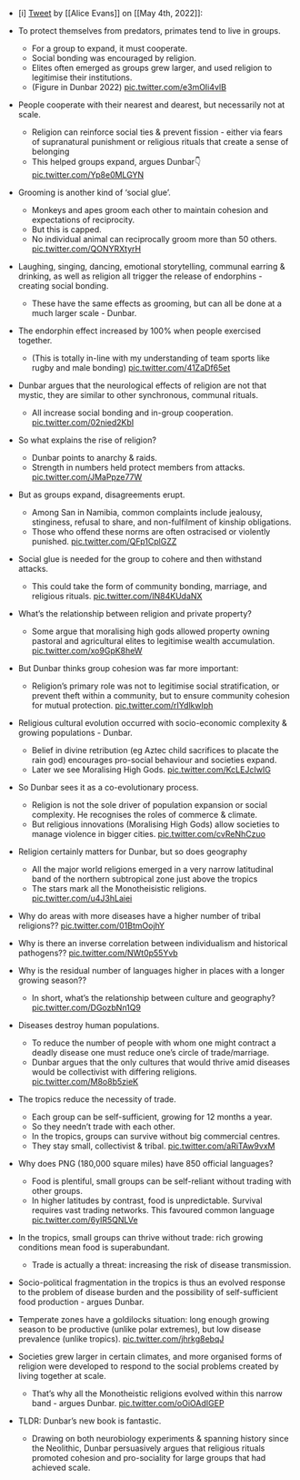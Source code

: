 - [i]  [Tweet](https://twitter.com/i/status/1521739542172213253) by [[Alice Evans]] on [[May 4th, 2022]]:

- To protect themselves from predators, primates tend to live in groups.
  - For a group to expand, it must cooperate.
  - Social bonding was encouraged by religion.
  - Elites often emerged as groups grew larger, and used religion to legitimise their institutions.
  - (Figure in Dunbar 2022) [pic.twitter.com/e3mOIi4vlB](https://twitter.com/_alice_evans/status/1521739542172213253/photo/1)
- People cooperate with their nearest and dearest, but necessarily not at scale.
  - Religion can reinforce social ties &amp; prevent fission - either via fears of supranatural punishment or religious rituals that create a sense of belonging
  - This helped groups expand, argues Dunbar👇 [pic.twitter.com/Yp8e0MLGYN](https://twitter.com/_alice_evans/status/1521742913725681665/photo/1)
- Grooming is another kind of ‘social glue’.
  - Monkeys and apes groom each other to maintain cohesion and expectations of reciprocity.
  - But this is capped.
  - No individual animal can reciprocally groom more than 50 others. [pic.twitter.com/QONYRXtyrH](https://twitter.com/_alice_evans/status/1521743705723576320/photo/1)
- Laughing, singing, dancing, emotional storytelling, communal earring &amp; drinking, as well as religion all trigger the release of endorphins - creating social bonding.
  - These have the same effects as grooming, but can all be done at a much larger scale - Dunbar.
- The endorphin effect increased by 100% when people exercised together.
  - (This is totally in-line with my understanding of team sports like rugby and male bonding) [pic.twitter.com/41ZaDf65et](https://twitter.com/_alice_evans/status/1521755596424368128/photo/1)
- Dunbar argues that the neurological effects of religion are not that mystic, they are similar to other synchronous, communal rituals.
  - All increase social bonding and in-group cooperation. [pic.twitter.com/02nied2KbI](https://twitter.com/_alice_evans/status/1521756206401994753/photo/1)
- So what explains the rise of religion?
  - Dunbar points to anarchy &amp; raids.
  - Strength in numbers held protect members from attacks. [pic.twitter.com/JMaPpze77W](https://twitter.com/_alice_evans/status/1521760094194704384/photo/1)
- But as groups expand, disagreements erupt.
  - Among San in Namibia, common complaints include jealousy, stinginess, refusal to share, and non-fulfilment of kinship obligations.
  - Those who offend these norms are often ostracised or violently punished. [pic.twitter.com/QFp1CplGZZ](https://twitter.com/_alice_evans/status/1521760101044043776/photo/1)
- Social glue is needed for the group to cohere and then withstand attacks.
  - This could take the form of community bonding, marriage, and religious rituals. [pic.twitter.com/IN84KUdaNX](https://twitter.com/_alice_evans/status/1521760374902730753/photo/1)
- What’s the relationship between religion and private property?
  - Some argue that moralising high gods allowed property owning pastoral and agricultural elites to legitimise wealth accumulation. [pic.twitter.com/xo9GpK8heW](https://twitter.com/_alice_evans/status/1521762516954599424/photo/1)
- But Dunbar thinks group cohesion was far more important:
  - Religion’s primary role was not to legitimise social stratification, or prevent theft within a community, but to ensure community cohesion for mutual protection. [pic.twitter.com/rIYdlkwIph](https://twitter.com/_alice_evans/status/1521762524730957825/photo/1)
- Religious cultural evolution occurred with socio-economic complexity &amp; growing populations - Dunbar.
  - Belief in divine retribution (eg Aztec child sacrifices to placate the rain god) encourages pro-social behaviour and societies expand.
  - Later we see Moralising High Gods. [pic.twitter.com/KcLEJcIwIG](https://twitter.com/_alice_evans/status/1521790970739765248/photo/1)
- So Dunbar sees it as a co-evolutionary process.
  - Religion is not the sole driver of population expansion or social complexity. He recognises the roles of commerce &amp; climate.
  - But religious innovations (Moralising High Gods) allow societies to manage violence in bigger cities. [pic.twitter.com/cvReNhCzuo](https://twitter.com/_alice_evans/status/1521790978629287936/photo/1)
- Religion certainly matters for Dunbar, but so does geography
  - All the major world religions emerged in a very narrow latitudinal band of the northern subtropical zone just above the tropics
  - The stars mark all the Monotheisistic religions. [pic.twitter.com/u4J3hLaiei](https://twitter.com/_alice_evans/status/1521791959186223105/photo/1)
- Why do areas with more diseases have a higher number of tribal religions?? [pic.twitter.com/01BtmOojhY](https://twitter.com/_alice_evans/status/1521796461205364736/photo/1)
- Why is there an inverse correlation between individualism and historical pathogens?? [pic.twitter.com/NWt0p55Yvb](https://twitter.com/_alice_evans/status/1521796467375157249/photo/1)
- Why is the residual number of languages higher in places with a longer growing season??
  - In short, what’s the relationship between culture and geography? [pic.twitter.com/DGozbNn1Q9](https://twitter.com/_alice_evans/status/1521796473192599552/photo/1)
- Diseases destroy human populations.
  - To reduce the number of people with whom one might contract a deadly disease one must reduce one’s circle of trade/marriage.
  - Dunbar argues that the only cultures that would thrive amid diseases would be collectivist with differing religions. [pic.twitter.com/M8o8b5zieK](https://twitter.com/_alice_evans/status/1521797155899736064/photo/1)
- The tropics reduce the necessity of trade.
  - Each group can be self-sufficient, growing for 12 months a year.
  - So they needn’t trade with each other.
  - In the tropics, groups can survive without big commercial centres.
  - They stay small, collectivist &amp; tribal. [pic.twitter.com/aRiTAw9vxM](https://twitter.com/_alice_evans/status/1521797616543145984/photo/1)
- Why does PNG (180,000 square miles) have 850 official languages?
  - Food is plentiful, small groups can be self-reliant without trading with other groups.
  - In higher latitudes by contrast, food is unpredictable. Survival requires vast trading networks. This favoured common language [pic.twitter.com/6yIR5QNLVe](https://twitter.com/_alice_evans/status/1521823172458340352/photo/1)
- In the tropics, small groups can thrive without trade: rich growing conditions mean food is superabundant.
  - Trade is actually a threat: increasing the risk of disease transmission.
- Socio-political fragmentation in the tropics is thus an evolved response to the problem of disease burden and the possibility of self-sufficient food production - argues Dunbar.
- Temperate zones have a goldilocks situation: long enough growing season to be productive (unlike polar extremes), but low disease prevalence (unlike tropics). [pic.twitter.com/jhrkg8ebqJ](https://twitter.com/_alice_evans/status/1521824603894595584/photo/1)
- Societies grew larger in certain climates, and more organised forms of religion were developed to respond to the social problems created by living together at scale.
  - That’s why all the Monotheistic religions evolved within this narrow band - argues Dunbar. [pic.twitter.com/oOiOAdIGEP](https://twitter.com/_alice_evans/status/1521826409932546049/photo/1)
- TLDR: Dunbar’s new book is fantastic.
  - Drawing on both neurobiology experiments &amp; spanning history since the Neolithic, Dunbar persuasively argues that religious rituals promoted cohesion and pro-sociality for large groups that had achieved scale.

